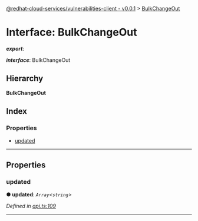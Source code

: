 [@redhat-cloud-services/vulnerabilities-client - v0.0.1](../README.md) > [BulkChangeOut](../interfaces/bulkchangeout.md)

# Interface: BulkChangeOut

*__export__*: 

*__interface__*: BulkChangeOut

## Hierarchy

**BulkChangeOut**

## Index

### Properties

* [updated](bulkchangeout.md#updated)

---

## Properties

<a id="updated"></a>

###  updated

**● updated**: *`Array`<`string`>*

*Defined in [api.ts:109](https://github.com/RedHatInsights/javascript-clients/blob/master/packages/vulnerabilities/api.ts#L109)*

___

